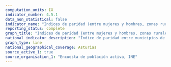 ```yaml
---
computation_units: IX
indicator_number: 4.5.1
data_non_statistical: false
indicator_name: "Índices de paridad (entre mujeres y hombres, zonas rurales y urbanas, quintiles de riqueza superior e inferior y grupos como los discapacitados, los pueblos indígenas y los afectados por los conflictos, a medida que se disponga de datos) para todos los indicadores educativos de esta lista que puedan desglosarse"
reporting_status: complete
graph_title: "Índices de paridad (entre mujeres y hombres, zonas rurales y urbanas, quintiles de riqueza superior e inferior y grupos como los discapacitados, los pueblos indígenas y los afectados por los conflictos, a medida que se disponga de datos) para todos los indicadores educativos de esta lista que puedan desglosarse"
national_indicator_description: "Índice de paridad entre municipios de 10.000 o menos habitantes y municipios de más de 10.000 habitantes de la población entre 15 y 64 años que ha realizado estudios o formación en las últimas cuatro semanas"
graph_type: line
national_geographical_coverage: Asturias
source_active_1: true
source_organisation_1: "Encuesta de población activa, INE"
---
```

